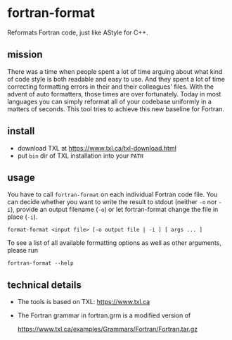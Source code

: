 # fortran-format
Reformats Fortran code, just like AStyle for C++.

## mission

There was a time when people spent a lot of time arguing about what kind of code style is both readable and easy to use. And they spent a lot of time correcting formatting errors in their and their colleagues' files. With the advent of auto formatters, those times are over fortunately. Today in most languages you can simply reformat all of your codebase uniformly in a matters of seconds.
This tool tries to achieve this new baseline for Fortran.

## install

- download TXL at https://www.txl.ca/txl-download.html
- put `bin` dir of TXL installation into your `PATH`
	
## usage

You have to call `fortran-format` on each individual Fortran code file. You can decide whether you want to write the result to stdout (neither `-o` nor `-i`), provide an output filename (`-o`) or let fortran-format change the file in place (`-i`).

	format-format <input file> [-o output file | -i ] [ args ... ]

To see a list of all available formatting options as well as other arguments, please run 

	fortran-format --help

## technical details
	
- The tools is based on TXL: https://www.txl.ca
- The Fortran grammar in fortran.grm is a modified version of 

	https://www.txl.ca/examples/Grammars/Fortran/Fortran.tar.gz
